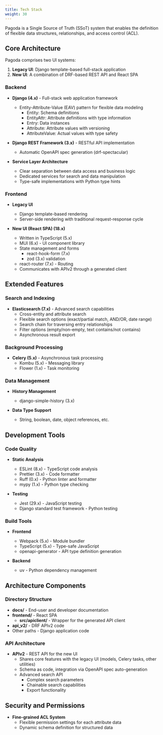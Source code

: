 ```yaml
---
title: Tech Stack
weight: 30
---
```


Pagoda is a Single Source of Truth (SSoT) system that enables the definition of flexible data structures, relationships, and access control (ACL).

## Core Architecture

Pagoda comprises two UI systems:
1. **Legacy UI**: Django template-based full-stack application
2. **New UI**: A combination of DRF-based REST API and React SPA

### Backend

- **Django (4.x)** - Full-stack web application framework
  - Entity-Attribute-Value (EAV) pattern for flexible data modeling
    - Entity: Schema definitions
    - EntityAttr: Attribute definitions with type information
    - Entry: Data instances
    - Attribute: Attribute values with versioning
    - AttributeValue: Actual values with type safety

- **Django REST Framework (3.x)** - RESTful API implementation
  - Automatic OpenAPI spec generation (drf-spectacular)

- **Service Layer Architecture**
  - Clear separation between data access and business logic
  - Dedicated services for search and data manipulation
  - Type-safe implementations with Python type hints

### Frontend

- **Legacy UI**
  - Django template-based rendering
  - Server-side rendering with traditional request-response cycle

- **New UI (React SPA) (18.x)**
  - Written in TypeScript (5.x)
  - MUI (6.x) - UI component library
  - State management and forms
    - react-hook-form (7.x)
    - zod (3.x) validation
  - react-router (7.x) - Routing
  - Communicates with APIv2 through a generated client

## Extended Features

### Search and Indexing

- **Elasticsearch (7.x)** - Advanced search capabilities
  - Cross-entity and attribute search
  - Flexible search options (exact/partial match, AND/OR, date range)
  - Search chain for traversing entry relationships
  - Filter options (empty/non-empty, text contains/not contains)
  - Asynchronous result export

### Background Processing

- **Celery (5.x)** - Asynchronous task processing
  - Kombu (5.x) - Messaging library
  - Flower (1.x) - Task monitoring

### Data Management

- **History Management**
  - django-simple-history (3.x)

- **Data Type Support**
  - String, boolean, date, object references, etc.

## Development Tools

### Code Quality

- **Static Analysis**
  - ESLint (8.x) - TypeScript code analysis
  - Prettier (3.x) - Code formatter
  - Ruff (0.x) - Python linter and formatter
  - mypy (1.x) - Python type checking

- **Testing**
  - Jest (29.x) - JavaScript testing
  - Django standard test framework - Python testing

### Build Tools

- **Frontend**
  - Webpack (5.x) - Module bundler
  - TypeScript (5.x) - Type-safe JavaScript
  - openapi-generator - API type definition generation

- **Backend**
  - uv - Python dependency management

## Architecture Components

### Directory Structure

- **docs/** - End-user and developer documentation
- **frontend/** - React SPA
  - **src/apiclient/** - Wrapper for the generated API client
- **api_v2/** - DRF APIv2 code
- Other paths - Django application code

### API Architecture

- **APIv2** - REST API for the new UI
  - Shares core features with the legacy UI (models, Celery tasks, other utilities)
  - Schema as code, integration via OpenAPI spec auto-generation
  - Advanced search API
    - Complex search parameters
    - Chainable search capabilities
    - Export functionality

## Security and Permissions

- **Fine-grained ACL System**
  - Flexible permission settings for each attribute data
  - Dynamic schema definition for structured data
